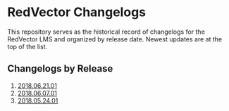 # RedVector Changelogs

This repository serves as the historical record of changelogs for the RedVector LMS and
organized by release date. Newest updates are at the top of the list.

## Changelogs by Release

1. [2018.06.21.01](changelogs/2018_06_21_01.md)
1. [2018.06.07.01](changelogs/2018_06_07_01.md)
1. [2018.05.24.01](changelogs/2018_05_24_01.md)
